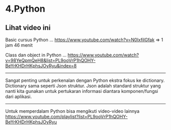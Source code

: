 # 4.Python

## Lihat video ini
Basic cursus Python
... https://www.youtube.com/watch?v=N0lxfilGfak => 1 jam 46 menit

Class dan object in Python
... https://www.youtube.com/watch?v=98YeQpmQeH8&list=PL9ooVrP1hQOHY-BeYrKHDrHKphsJOyRyu&index=8 

---

Sangat penting untuk perkenalan dengan Python ekstra fokus ke dictionary. Dictionary sama seperti Json struktur.
Json adalah standard struktur yang nanti kita gunakan untuk pertukaran informasi diantara komponen/fungsi dari aplikasi.

---

Untuk memperdalam Python bisa mengikuti video-video lainnya
https://www.youtube.com/playlist?list=PL9ooVrP1hQOHY-BeYrKHDrHKphsJOyRyu
